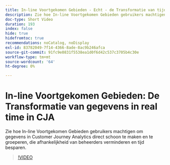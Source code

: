```yaml
---
title: In-line Voortgekomen Gebieden - Echt - de Transformatie van tijdgegevens in CJA
description: Zie hoe In-line Voortgekomen Gebieden gebruikers machtigen om gegevens in Customer Journey Analytics direct schoon te maken en te groeperen, die afhankelijkheid van beheerders verminderen en tijd besparen.
doc-type: Short Video
duration: 193
index: false
hide: true
hidefromtoc: true
recommendations: noCatalog, noDisplay
exl-id: 83782049-7f14-4366-8ade-8ac9b246afca
source-git-commit: 91fc9e0831f5538ea1d0f6d42c537c3705b4c30e
workflow-type: tm+mt
source-wordcount: '64'
ht-degree: 0%

---
```


# In-line Voortgekomen Gebieden: De Transformatie van gegevens in real time in CJA

Zie hoe In-line Voortgekomen Gebieden gebruikers machtigen om gegevens in Customer Journey Analytics direct schoon te maken en te groeperen, die afhankelijkheid van beheerders verminderen en tijd besparen.

<!-- 62_S102_3442449_192_inline-derived-fields-realtime-data-transformation-in-cja -->
>[!VIDEO](https://video.tv.adobe.com/v/3458362/?learn=on&enablevpops=true)
